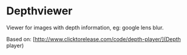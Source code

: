 Depthviewer
===========

Viewer for images with depth information, eg: google lens blur.

Based on: [http://www.clicktorelease.com/code/depth-player/](Depth player)
